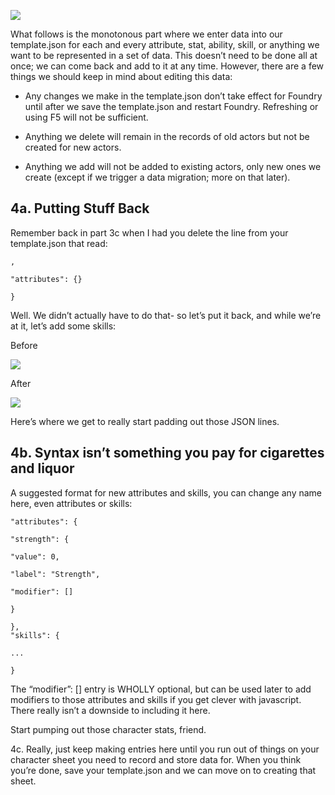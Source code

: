 ---
---

![](https://lh3.googleusercontent.com/qoT-9iXu-1UwimiVSs-q6a9uDc7jN0aUBknVi7d7hHV3r37VOIQ1jFuCrE0tcWXLWlYPzs5yY404GsmTIEWyce-iqFVJf-ZQbySI_pa9al1fBmw_TFzVXcHQA8NMnbdHmOqcs-OT)

  
What follows is the monotonous part where we enter data into our template.json for each and every attribute, stat, ability, skill, or anything we want to be represented in a set of data. This doesn’t need  to be done all at once; we can come back and add to it at any time. However, there are a few things we should keep in mind about editing this data:

  

-   Any changes we make in the template.json don’t take effect for Foundry until after we save the template.json and restart Foundry. Refreshing or using F5 will not be sufficient.
    
-   Anything we delete will remain in the records of old actors but not be created for new actors.
    
-   Anything we add will not be added to existing actors, only new ones we create (except if we trigger a data migration; more on that later).
    

  

## 4a. Putting Stuff Back

Remember back in part 3c when I had you delete the line from your template.json that read: 

    ,
    
    "attributes": {}
    
    }

  

Well. We didn’t actually have to do that- so let’s put it back, and while we’re at it, let’s add some skills:

  
  

Before

![](https://lh6.googleusercontent.com/KJCYcNfvl859zAsV93ds5Ss3sDDdFh8i8e7YwCqJGjsqUUzrVmqTd1qPyStHEKevP2n__mIzJmnA2hA3QR5ocmAcDISx1HNPXblr6pRQdC1hsXQCRnuoUhy_hpcrtXquILxStd_H)

  
  
  
  
  

After

![](https://lh3.googleusercontent.com/i3sGXerU1cMTA2LFkxmhxzsMYiO1079rPUOxk0k_PtG7JbslE5dJmZLK-mawdZQeSXaGEDNki3BneWFRYP0dyhfP4FKbLTwhe8DGFJfJMnn7PC197pvsPbSYIRgQSSakTwK0Kgjd)  

Here’s where we get to really start padding out those JSON lines.

  

## 4b. Syntax isn’t something you pay for cigarettes and liquor

A suggested format for new attributes and skills, you can change any name here, even attributes or skills:

    "attributes": {
    
    "strength": {
    
    "value": 0,
    
    "label": "Strength",
    
    "modifier": []
    
    }
    
    },  
    "skills": {
    
    ...
    
    }
    
      

The “modifier”: [] entry is WHOLLY optional, but can be used later to add modifiers to those attributes and skills if you get clever with javascript. There really isn’t a downside to including it here.

  

Start pumping out those character stats, friend.

  
4c. Really, just keep making entries here until you run out of things on your character sheet you need to record and store data for. When you think you’re done, save your template.json and we can move on to creating that sheet.
